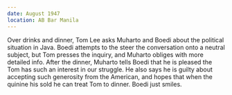```yaml
---
date: August 1947
location: AB Bar Manila
---
```


Over drinks and dinner, Tom Lee asks Muharto and Boedi about the
political situation in Java. Boedi attempts to the steer the
conversation onto a neutral subject, but Tom presses the inquiry, and
Muharto obliges with more detailed info. After the dinner, Muharto tells
Boedi that he is pleased the Tom has such an interest in our struggle.
He also says he is guilty about accepting such generosity from the
American, and hopes that when the quinine his sold he can treat Tom to
dinner. Boedi just smiles.